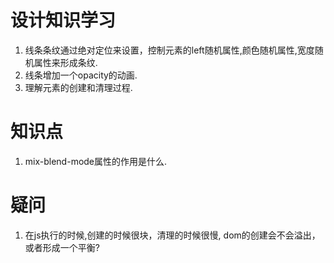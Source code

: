 # 设计知识学习

1. 线条条纹通过绝对定位来设置，控制元素的left随机属性,颜色随机属性,宽度随机属性来形成条纹.  
2. 线条增加一个opacity的动画.
3. 理解元素的创建和清理过程.  

# 知识点
1. mix-blend-mode属性的作用是什么.

# 疑问
1. 在js执行的时候,创建的时候很块，清理的时候很慢, dom的创建会不会溢出，或者形成一个平衡?  

